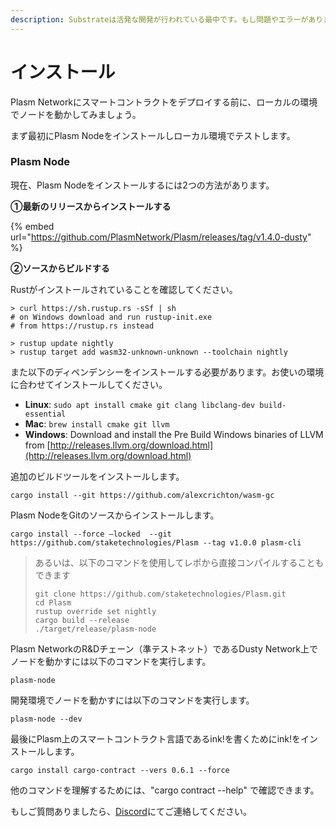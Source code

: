 ```yaml
---
description: Substrateは活発な開発が行われている最中です。もし問題やエラーがありましたらDiscordグループでご連絡ください。
---
```


# インストール

Plasm Networkにスマートコントラクトをデプロイする前に、ローカルの環境でノードを動かしてみましょう。

まず最初にPlasm Nodeをインストールしローカル環境でテストします。

### Plasm Node <a id="plasm-node"></a>

現在、Plasm Nodeをインストールするには2つの方法があります。

**①最新のリリースからインストールする**

{% embed url="https://github.com/PlasmNetwork/Plasm/releases/tag/v1.4.0-dusty" %}

**②ソースからビルドする**

Rustがインストールされていることを確認してください。

```text
> curl https://sh.rustup.rs -sSf | sh
# on Windows download and run rustup-init.exe
# from https://rustup.rs instead

> rustup update nightly
> rustup target add wasm32-unknown-unknown --toolchain nightly
```

また以下のディペンデンシーをインストールする必要があります。お使いの環境に合わせてインストールしてください。

* **Linux**: `sudo apt install cmake git clang libclang-dev build-essential`
* **Mac**: `brew install cmake git llvm`
* **Windows**: Download and install the Pre Build Windows binaries of LLVM from [http://releases.llvm.org/download.html](http://releases.llvm.org/download.html)​

追加のビルドツールをインストールします。

```text
cargo install --git https://github.com/alexcrichton/wasm-gc
```

Plasm NodeをGitのソースからインストールします。

```text
cargo install --force —locked  --git https://github.com/staketechnologies/Plasm --tag v1.0.0 plasm-cli
```

> あるいは、以下のコマンドを使用してレポから直接コンパイルすることもできます
>
> ```text
> git clone https://github.com/staketechnologies/Plasm.git
> cd Plasm
> rustup override set nightly
> cargo build --release
> ./target/release/plasm-node
> ```

Plasm NetworkのR&Dチェーン（準テストネット）であるDusty Network上でノードを動かすには以下のコマンドを実行します。

```text
plasm-node
```

開発環境でノードを動かすには以下のコマンドを実行します。

```text
plasm-node --dev
```

最後にPlasm上のスマートコントラクト言語であるink!を書くためにink!をインストールします。

```text
cargo install cargo-contract --vers 0.6.1 --force
```

他のコマンドを理解するためには、"cargo contract --help" で確認できます。

もしご質問ありましたら、[Discord](https://discord.gg/kH3Njpr)にてご連絡してください。

